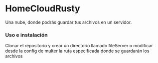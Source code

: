 # HomeCloudRusty
Una nube, donde podrás guardar tus archivos en un servidor.

### Uso e instalación
Clonar el repositorio y crear un directorio llamado fileServer o modificar desde la config de multer la ruta especificada donde se guardarán los archivos
